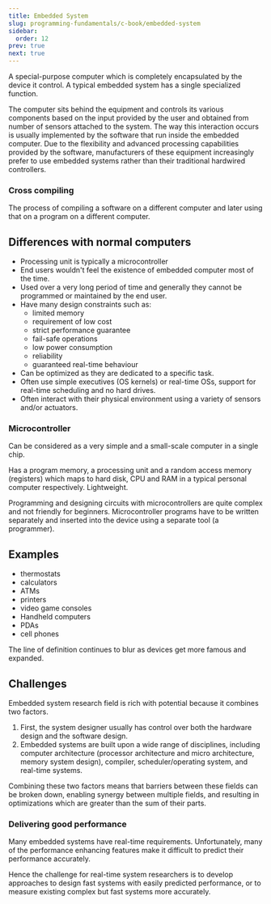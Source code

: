 ```yaml
---
title: Embedded System
slug: programming-fundamentals/c-book/embedded-system
sidebar:
  order: 12
prev: true
next: true
---
```


A special-purpose computer which is completely encapsulated by the device it
control. A typical embedded system has a single specialized function.

The computer sits behind the equipment and controls its various components based
on the input provided by the user and obtained from number of sensors attached
to the system. The way this interaction occurs is usually implemented by the
software that run inside the embedded computer. Due to the flexibility and
advanced processing capabilities provided by the software, manufacturers of
these equipment increasingly prefer to use embedded systems rather than their
traditional hardwired controllers.

### Cross compiling

The process of compiling a software on a different computer and later using that
on a program on a different computer.

## Differences with normal computers

- Processing unit is typically a microcontroller
- End users wouldn't feel the existence of embedded computer most of the time.
- Used over a very long period of time and generally they cannot be programmed
  or maintained by the end user.
- Have many design constraints such as:
  - limited memory
  - requirement of low cost
  - strict performance guarantee
  - fail-safe operations
  - low power consumption
  - reliability
  - guaranteed real-time behaviour
- Can be optimized as they are dedicated to a specific task.
- Often use simple executives (OS kernels) or real-time OSs, support for
  real-time scheduling and no hard drives.
- Often interact with their physical environment using a variety of sensors
  and/or actuators.

### Microcontroller

Can be considered as a very simple and a small-scale computer in a single chip.

Has a program memory, a processing unit and a random access memory (registers)
which maps to hard disk, CPU and RAM in a typical personal computer
respectively. Lightweight.

Programming and designing circuits with microcontrollers are quite complex and
not friendly for beginners. Microcontroller programs have to be written
separately and inserted into the device using a separate tool (a programmer).

## Examples

- thermostats
- calculators
- ATMs
- printers
- video game consoles
- Handheld computers
- PDAs
- cell phones

The line of definition continues to blur as devices get more famous and
expanded.

## Challenges

Embedded system research field is rich with potential because it combines two
factors.

1. First, the system designer usually has control over both the hardware design
   and the software design.
2. Embedded systems are built upon a wide range of disciplines, including
   computer architecture (processor architecture and micro architecture, memory
   system design), compiler, scheduler/operating system, and real-time systems.

Combining these two factors means that barriers between these fields can be
broken down, enabling synergy between multiple fields, and resulting in
optimizations which are greater than the sum of their parts.

### Delivering good performance

Many embedded systems have real-time requirements. Unfortunately, many of the
performance enhancing features make it difficult to predict their performance
accurately.

Hence the challenge for real-time system researchers is to develop approaches to
design fast systems with easily predicted performance, or to measure existing
complex but fast systems more accurately.
